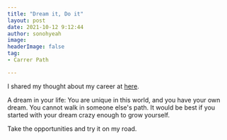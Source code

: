 ```yaml
---
title: "Dream it, Do it"
layout: post
date: 2021-10-12 9:12:44
author: sonohyeah
image: 
headerImage: false
tag:
- Carrer Path

---
```

I shared my thought about my career at [here](https://www.linkedin.com/pulse/three-key-factors-help-sustain-journey-towards-your-dream-son/?trackingId=3lvB4RbW0cA3kgzo9KxD0Q%3D%3D).

A dream in your life: You are unique in this world, and you have your own dream. You cannot walk in someone else's path. It would be best if you started with your dream crazy enough to grow yourself.

Take the opportunities and try it on my road.